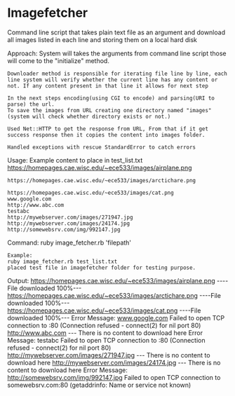 # Imagefetcher
Command line script that takes plain text file as an argument and download all images listed in each line and storing them on a local hard disk

Approach:
	System will takes the arguments from command line script those will come to the "initialize" method.

	Downloader method is responsible for iterating file line by line, each line system will verify whether the current line has any content or not. If any content present in that line it allows for next step

	In the next steps encoding(using CGI to encode) and parsing(URI to parse) the url.
	To save the images from URL creating one directory named "images" (system will check whether directory exists or not.)

	Used Net::HTTP to get the response from URL, From that if it get success response then it copies the content into images folder.

	Handled exceptions with rescue StandardError to catch errors

Usage:
	Example content to place in test_list.txt
	https://homepages.cae.wisc.edu/~ece533/images/airplane.png

	https://homepages.cae.wisc.edu/~ece533/images/arctichare.png

	https://homepages.cae.wisc.edu/~ece533/images/cat.png
	www.google.com
	http://www.abc.com
	testabc
	http://mywebserver.com/images/271947.jpg
	http://mywebserver.com/images/24174.jpg
	http://somewebsrv.com/img/992147.jpg

Command:
	ruby image_fetcher.rb 'filepath'
  
	Example:
	ruby image_fetcher.rb test_list.txt
	placed test file in imagefetcher folder for testing purpose.

Output:
	https://homepages.cae.wisc.edu/~ece533/images/airplane.png ----File downloaded 100%---
	https://homepages.cae.wisc.edu/~ece533/images/arctichare.png ----File downloaded 100%---
	https://homepages.cae.wisc.edu/~ece533/images/cat.png ----File downloaded 100%---
	Error Message: www.google.com Failed to open TCP connection to :80 (Connection refused - connect(2) for nil port 80)
	http://www.abc.com --- There is no content to download here
	Error Message: testabc Failed to open TCP connection to :80 (Connection refused - connect(2) for nil port 80)
	http://mywebserver.com/images/271947.jpg --- There is no content to download here
	http://mywebserver.com/images/24174.jpg --- There is no content to download here
	Error Message: http://somewebsrv.com/img/992147.jpg Failed to open TCP connection to somewebsrv.com:80 (getaddrinfo: Name or service not known)
